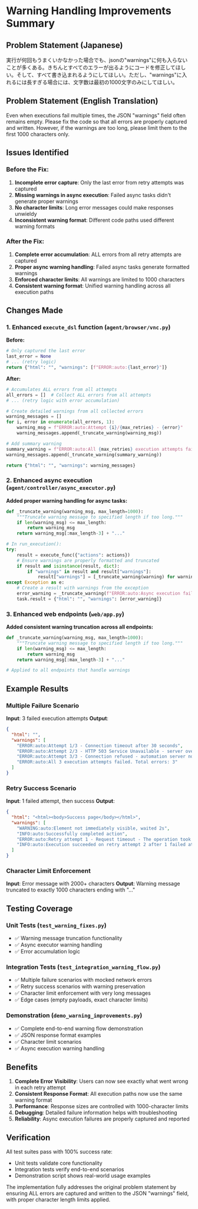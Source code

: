 # Warning Handling Improvements Summary

## Problem Statement (Japanese)
実行が何回もうまくいかなかった場合でも、jsonの"warnings"に何も入らないことが多くある。きちんとすべてのエラーが出るようにコードを修正してほしい。そして、すべて書き込まれるようにしてほしい。ただし、"warnings"に入れるには長すぎる場合には、文字数は最初の1000文字のみにしてほしい。

## Problem Statement (English Translation)
Even when executions fail multiple times, the JSON "warnings" field often remains empty. Please fix the code so that all errors are properly captured and written. However, if the warnings are too long, please limit them to the first 1000 characters only.

## Issues Identified

### Before the Fix:
1. **Incomplete error capture**: Only the last error from retry attempts was captured
2. **Missing warnings in async execution**: Failed async tasks didn't generate proper warnings
3. **No character limits**: Long error messages could make responses unwieldy
4. **Inconsistent warning format**: Different code paths used different warning formats

### After the Fix:
1. **Complete error accumulation**: ALL errors from all retry attempts are captured
2. **Proper async warning handling**: Failed async tasks generate formatted warnings
3. **Enforced character limits**: All warnings are limited to 1000 characters
4. **Consistent warning format**: Unified warning handling across all execution paths

## Changes Made

### 1. Enhanced `execute_dsl` function (`agent/browser/vnc.py`)

**Before:**
```python
# Only captured the last error
last_error = None
# ... (retry logic)
return {"html": "", "warnings": [f"ERROR:auto:{last_error}"]}
```

**After:**
```python
# Accumulates ALL errors from all attempts
all_errors = []  # Collect ALL errors from all attempts
# ... (retry logic with error accumulation)

# Create detailed warnings from all collected errors  
warning_messages = []
for i, error in enumerate(all_errors, 1):
    warning_msg = f"ERROR:auto:Attempt {i}/{max_retries} - {error}"
    warning_messages.append(_truncate_warning(warning_msg))

# Add summary warning
summary_warning = f"ERROR:auto:All {max_retries} execution attempts failed. Total errors: {len(all_errors)}"
warning_messages.append(_truncate_warning(summary_warning))

return {"html": "", "warnings": warning_messages}
```

### 2. Enhanced async execution (`agent/controller/async_executor.py`)

**Added proper warning handling for async tasks:**
```python
def _truncate_warning(warning_msg, max_length=1000):
    """Truncate warning message to specified length if too long."""
    if len(warning_msg) <= max_length:
        return warning_msg
    return warning_msg[:max_length-3] + "..."

# In run_execution():
try:
    result = execute_func({"actions": actions})
    # Ensure warnings are properly formatted and truncated
    if result and isinstance(result, dict):
        if "warnings" in result and result["warnings"]:
            result["warnings"] = [_truncate_warning(warning) for warning in result["warnings"]]
except Exception as e:
    # Create a result with warnings from the exception
    error_warning = _truncate_warning(f"ERROR:auto:Async execution failed - {str(e)}")
    task.result = {"html": "", "warnings": [error_warning]}
```

### 3. Enhanced web endpoints (`web/app.py`)

**Added consistent warning truncation across all endpoints:**
```python
def _truncate_warning(warning_msg, max_length=1000):
    """Truncate warning message to specified length if too long."""
    if len(warning_msg) <= max_length:
        return warning_msg
    return warning_msg[:max_length-3] + "..."

# Applied to all endpoints that handle warnings
```

## Example Results

### Multiple Failure Scenario
**Input**: 3 failed execution attempts
**Output**:
```json
{
  "html": "",
  "warnings": [
    "ERROR:auto:Attempt 1/3 - Connection timeout after 30 seconds",
    "ERROR:auto:Attempt 2/3 - HTTP 503 Service Unavailable - server overloaded", 
    "ERROR:auto:Attempt 3/3 - Connection refused - automation server not responding",
    "ERROR:auto:All 3 execution attempts failed. Total errors: 3"
  ]
}
```

### Retry Success Scenario  
**Input**: 1 failed attempt, then success
**Output**:
```json
{
  "html": "<html><body>Success page</body></html>",
  "warnings": [
    "WARNING:auto:Element not immediately visible, waited 2s",
    "INFO:auto:Successfully completed action",
    "ERROR:auto:Retry attempt 1 - Request timeout - The operation took too long to complete",
    "INFO:auto:Execution succeeded on retry attempt 2 after 1 failed attempts"
  ]
}
```

### Character Limit Enforcement
**Input**: Error message with 2000+ characters
**Output**: Warning message truncated to exactly 1000 characters ending with "..."

## Testing Coverage

### Unit Tests (`test_warning_fixes.py`)
- ✅ Warning message truncation functionality
- ✅ Async executor warning handling
- ✅ Error accumulation logic

### Integration Tests (`test_integration_warning_flow.py`)
- ✅ Multiple failure scenarios with mocked network errors
- ✅ Retry success scenarios with warning preservation
- ✅ Character limit enforcement with very long messages
- ✅ Edge cases (empty payloads, exact character limits)

### Demonstration (`demo_warning_improvements.py`)
- ✅ Complete end-to-end warning flow demonstration
- ✅ JSON response format examples
- ✅ Character limit scenarios
- ✅ Async execution warning handling

## Benefits

1. **Complete Error Visibility**: Users can now see exactly what went wrong in each retry attempt
2. **Consistent Response Format**: All execution paths now use the same warning format
3. **Performance**: Response sizes are controlled with 1000-character limits
4. **Debugging**: Detailed failure information helps with troubleshooting
5. **Reliability**: Async execution failures are properly captured and reported

## Verification

All test suites pass with 100% success rate:
- Unit tests validate core functionality
- Integration tests verify end-to-end scenarios
- Demonstration script shows real-world usage examples

The implementation fully addresses the original problem statement by ensuring ALL errors are captured and written to the JSON "warnings" field, with proper character length limits applied.